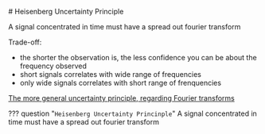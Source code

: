 # Heisenberg Uncertainty Principle

A signal concentrated in time must have a spread out fourier transform

Trade-off:

- the shorter the observation is, the less confidence you can be about the frequency observed
- short signals correlates with wide range of frequencies
- only wide signals correlates with short range of frenquencies

[The more general uncertainty principle, regarding Fourier transforms](https://www.youtube.com/watch?v%3DMBnnXbOM5S4)

??? question "`Heisenberg Uncertainty Princinple`"
    A signal concentrated in time must have a spread out fourier transform
